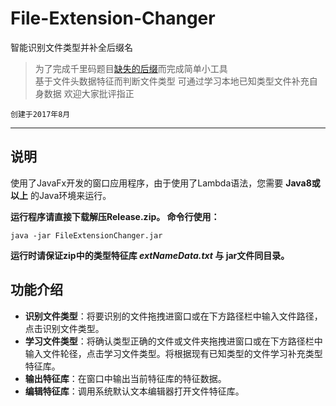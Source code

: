 # File-Extension-Changer
智能识别文件类型并补全后缀名

> 为了完成千里码题目[缺失的后缀](http://www.qlcoder.com/task/7593)而完成简单小工具  
> 基于文件头数据特征而判断文件类型
> 可通过学习本地已知类型文件补充自身数据
> 欢迎大家批评指正

`创建于2017年8月`  

---

## 说明
使用了JavaFx开发的窗口应用程序，由于使用了Lambda语法，您需要 **Java8或以上** 的Java环境来运行。  

**运行程序请直接下载解压Release.zip。 命令行使用：**  

```
java -jar FileExtensionChanger.jar
```
**运行时请保证zip中的类型特征库 *extNameData.txt* 与 jar文件同目录。**

## 功能介绍
* **识别文件类型**：将要识别的文件拖拽进窗口或在下方路径栏中输入文件路径，点击识别文件类型。  
* **学习文件类型**：将确认类型正确的文件或文件夹拖拽进窗口或在下方路径栏中输入文件轮径，点击学习文件类型。将根据现有已知类型的文件学习补充类型特征库。
* **输出特征库**：在窗口中输出当前特征库的特征数据。
* **编辑特征库**：调用系统默认文本编辑器打开文件特征库。
